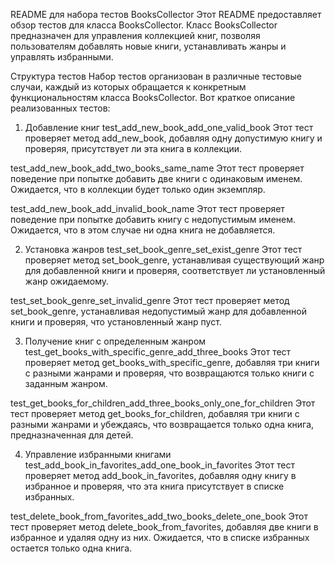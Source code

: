 README для набора тестов BooksCollector
Этот README предоставляет обзор тестов для класса BooksCollector. Класс BooksCollector предназначен для управления коллекцией книг, позволяя пользователям добавлять новые книги, устанавливать жанры и управлять избранными.

Структура тестов
Набор тестов организован в различные тестовые случаи, каждый из которых обращается к конкретным функциональностям класса BooksCollector. Вот краткое описание реализованных тестов:

1. Добавление книг
test_add_new_book_add_one_valid_book
Этот тест проверяет метод add_new_book, добавляя одну допустимую книгу и проверяя, присутствует ли эта книга в коллекции.

test_add_new_book_add_two_books_same_name
Этот тест проверяет поведение при попытке добавить две книги с одинаковым именем. Ожидается, что в коллекции будет только один экземпляр.

test_add_new_book_add_invalid_book_name
Этот тест проверяет поведение при попытке добавить книгу с недопустимым именем. Ожидается, что в этом случае ни одна книга не добавляется.

2. Установка жанров
test_set_book_genre_set_exist_genre
Этот тест проверяет метод set_book_genre, устанавливая существующий жанр для добавленной книги и проверяя, соответствует ли установленный жанр ожидаемому.

test_set_book_genre_set_invalid_genre
Этот тест проверяет метод set_book_genre, устанавливая недопустимый жанр для добавленной книги и проверяя, что установленный жанр пуст.

3. Получение книг с определенным жанром
test_get_books_with_specific_genre_add_three_books
Этот тест проверяет метод get_books_with_specific_genre, добавляя три книги с разными жанрами и проверяя, что возвращаются только книги с заданным жанром.

test_get_books_for_children_add_three_books_only_one_for_children
Этот тест проверяет метод get_books_for_children, добавляя три книги с разными жанрами и убеждаясь, что возвращается только одна книга, предназначенная для детей.

4. Управление избранными книгами
test_add_book_in_favorites_add_one_book_in_favorites
Этот тест проверяет метод add_book_in_favorites, добавляя одну книгу в избранное и проверяя, что эта книга присутствует в списке избранных.

test_delete_book_from_favorites_add_two_books_delete_one_book
Этот тест проверяет метод delete_book_from_favorites, добавляя две книги в избранное и удаляя одну из них. Ожидается, что в списке избранных остается только одна книга.

